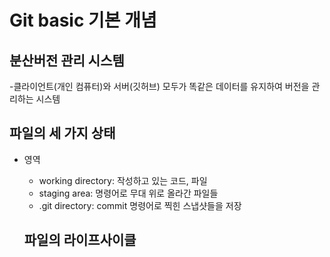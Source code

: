 # Git basic 기본 개념

## 분산버전 관리 시스템
-클라이언트(개인 컴퓨터)와 서버(깃허브) 모두가 똑같은 데이터를 유지하여 버전을 관리하는 시스템

## 파일의 세 가지 상태

- 영역
    - working directory: 작성하고 있는 코드, 파일
    - staging area: 명령어로 무대 위로 올라간 파일들
    - .git directory: commit 명령어로 찍힌 스냅샷들을 저장

    ## 파일의 라이프사이클
